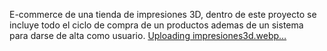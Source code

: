 E-commerce de una tienda de impresiones 3D, dentro de este proyecto se incluye todo el ciclo de compra de un productos ademas de un sistema para darse de alta como usuario.
[Uploading impresiones3d.webp…]()
